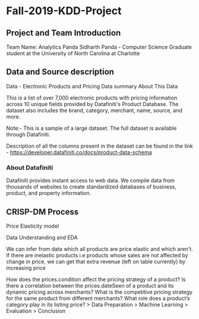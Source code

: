# Fall-2019-KDD-Project

## Project and Team Introduction
Team Name: Analytics Panda
Sidharth Panda - Computer Science Graduate student at the University of North Carolina at Charlotte

## Data and Source description
Data - Electronic Products and Pricing Data summary
About This Data

This is a list of over 7,000 electronic products with pricing information across 10 unique fields provided by Datafiniti's Product Database. The dataset also includes the brand, category, merchant, name, source, and more.

Note:- This is a sample of a large dataset. The full dataset is available through Datafiniti.

Description of all the columns present in the dataset can be found in the link - https://developer.datafiniti.co/docs/product-data-schema

### About Datafiniti
Datafiniti provides instant access to web data. We compile data from thousands of websites to create standardized databases of business, product, and property information.

## CRISP-DM Process 

Price Elasticity model

  Data Understanding and EDA
  <p>We can infer from data which all products are price elastic and which aren't. If there are inelastic products i.e products whose sales are not affected by change in price, we can get that extra revenue (left on table currently) by increasing price
 <p>How does the prices.condition affect the pricing strategy of a product?
Is there a correlation between the prices.dateSeen of a product and its dynamic pricing across merchants?
What is the competitive pricing strategy for the same product from different merchants?
What role does a product’s category play in its listing price?
 	> Data Preparation
 	> Machine Learning
 	> Evaluation
 	> Conclusion
